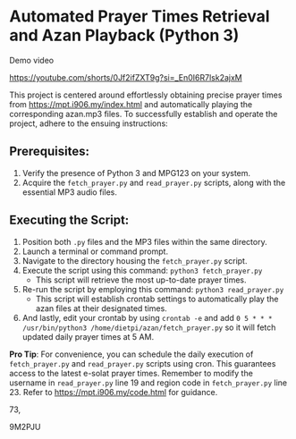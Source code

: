 # Automated Prayer Times Retrieval and Azan Playback (Python 3)

Demo video

https://youtube.com/shorts/0Jf2ifZXT9g?si=_En0I6R7lsk2ajxM


This project is centered around effortlessly obtaining precise prayer times from https://mpt.i906.my/index.html and automatically playing the corresponding azan.mp3 files. To successfully establish and operate the project, adhere to the ensuing instructions:

## Prerequisites:

1. Verify the presence of Python 3 and MPG123 on your system.
2. Acquire the `fetch_prayer.py` and `read_prayer.py` scripts, along with the essential MP3 audio files.

## Executing the Script:

1. Position both `.py` files and the MP3 files within the same directory.
2. Launch a terminal or command prompt.
3. Navigate to the directory housing the `fetch_prayer.py` script.
4. Execute the script using this command: `python3 fetch_prayer.py`
   - This script will retrieve the most up-to-date prayer times.
5. Re-run the script by employing this command: `python3 read_prayer.py`
   - This script will establish crontab settings to automatically play the azan files at their designated times.
6. And lastly, edit your crontab by using `crontab -e` and add `0 5 * * * /usr/bin/python3 /home/dietpi/azan/fetch_prayer.py` so it will fetch updated daily prayer times at 5 AM.   


**Pro Tip**: For convenience, you can schedule the daily execution of `fetch_prayer.py` and `read_prayer.py` scripts using cron. This guarantees access to the latest e-solat prayer times. Remember to modify the username in `read_prayer.py` line 19 and region code in `fetch_prayer.py` line 23. Refer to https://mpt.i906.my/code.html for guidance.

73,

9M2PJU
